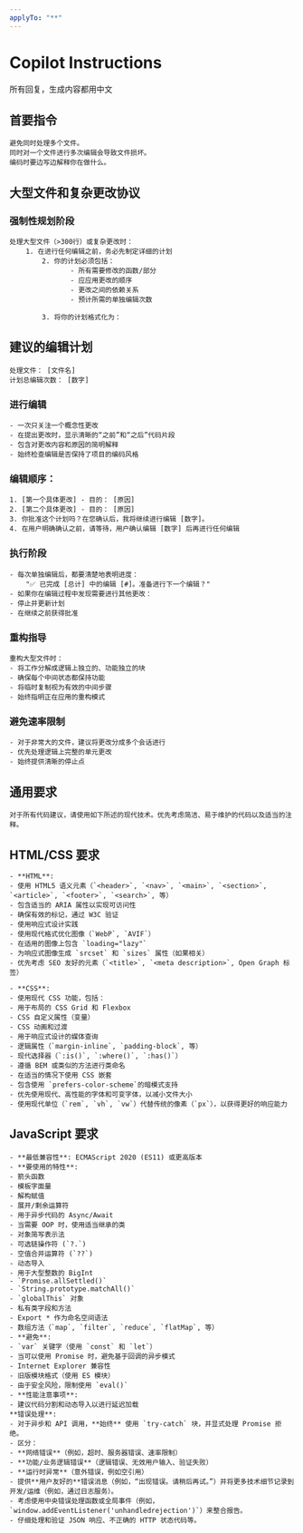 ```yaml
---
applyTo: "**"
---
```


# Copilot Instructions

所有回复，生成内容都用中文

## 首要指令
	避免同时处理多个文件。
	同时对一个文件进行多次编辑会导致文件损坏。
	编码时要边写边解释你在做什么。

## 大型文件和复杂更改协议

### 强制性规划阶段
	处理大型文件（>300行）或复杂更改时：
		1. 在进行任何编辑之前，务必先制定详细的计划
            2. 你的计划必须包括：
                   - 所有需要修改的函数/部分
                   - 应应用更改的顺序
                   - 更改之间的依赖关系
                   - 预计所需的单独编辑次数
                
            3. 将你的计划格式化为：
## 建议的编辑计划
	处理文件： [文件名]
	计划总编辑次数： [数字]

### 进行编辑
	- 一次只关注一个概念性更改
	- 在提出更改时，显示清晰的“之前”和“之后”代码片段
	- 包含对更改内容和原因的简明解释
	- 始终检查编辑是否保持了项目的编码风格

### 编辑顺序：
	1. [第一个具体更改] - 目的： [原因]
	2. [第二个具体更改] - 目的： [原因]
	3. 你批准这个计划吗？在您确认后，我将继续进行编辑 [数字]。
	4. 在用户明确确认之前，请等待，用户确认编辑 [数字] 后再进行任何编辑

### 执行阶段
	- 每次单独编辑后，都要清楚地表明进度：
		"✅ 已完成 [总计] 中的编辑 [#]。准备进行下一个编辑？"
	- 如果你在编辑过程中发现需要进行其他更改：
	- 停止并更新计划
	- 在继续之前获得批准

### 重构指导
	重构大型文件时：
	- 将工作分解成逻辑上独立的、功能独立的块
	- 确保每个中间状态都保持功能
	- 将临时复制视为有效的中间步骤
	- 始终指明正在应用的重构模式

### 避免速率限制
	- 对于非常大的文件，建议将更改分成多个会话进行
	- 优先处理逻辑上完整的单元更改
	- 始终提供清晰的停止点

## 通用要求
	对于所有代码建议，请使用如下所述的现代技术。优先考虑简洁、易于维护的代码以及适当的注释。

## HTML/CSS 要求
	- **HTML**:
	- 使用 HTML5 语义元素（`<header>`, `<nav>`, `<main>`, `<section>`, `<article>`, `<footer>`, `<search>`, 等）
	- 包含适当的 ARIA 属性以实现可访问性
	- 确保有效的标记，通过 W3C 验证
	- 使用响应式设计实践
	- 使用现代格式优化图像（`WebP`, `AVIF`）
	- 在适用的图像上包含 `loading="lazy"` 
	- 为响应式图像生成 `srcset` 和 `sizes` 属性（如果相关）
	- 优先考虑 SEO 友好的元素（`<title>`, `<meta description>`, Open Graph 标签）
            
	- **CSS**:
	- 使用现代 CSS 功能，包括：
	- 用于布局的 CSS Grid 和 Flexbox
	- CSS 自定义属性（变量）
	- CSS 动画和过渡
	- 用于响应式设计的媒体查询
	- 逻辑属性（`margin-inline`, `padding-block`, 等）
	- 现代选择器（`:is()`, `:where()`, `:has()`）
	- 遵循 BEM 或类似的方法进行类命名
	- 在适当的情况下使用 CSS 嵌套
	- 包含使用 `prefers-color-scheme`的暗模式支持
	- 优先使用现代、高性能的字体和可变字体，以减小文件大小
	- 使用现代单位（`rem`, `vh`, `vw`）代替传统的像素（`px`），以获得更好的响应能力

## JavaScript 要求
	- **最低兼容性**: ECMAScript 2020 (ES11) 或更高版本
	- **要使用的特性**:
	- 箭头函数
	- 模板字面量
	- 解构赋值
	- 展开/剩余运算符
	- 用于异步代码的 Async/Await
	- 当需要 OOP 时，使用适当继承的类
	- 对象简写表示法
	- 可选链操作符 (`?.`)
	- 空值合并运算符 (`??`)
	- 动态导入
	- 用于大型整数的 BigInt
	- `Promise.allSettled()`
	- `String.prototype.matchAll()`
	- `globalThis` 对象
	- 私有类字段和方法
	- Export * 作为命名空间语法
	- 数组方法（`map`, `filter`, `reduce`, `flatMap`, 等）
	- **避免**:
	- `var` 关键字（使用 `const` 和 `let`）
	- 当可以使用 Promise 时，避免基于回调的异步模式
	- Internet Explorer 兼容性
	- 旧版模块格式（使用 ES 模块）
	- 由于安全风险，限制使用 `eval()` 
	- **性能注意事项**:
	- 建议代码分割和动态导入以进行延迟加载
	**错误处理**:
	- 对于异步和 API 调用，**始终** 使用 `try-catch` 块，并显式处理 Promise 拒绝。
	- 区分：
	- **网络错误**（例如，超时、服务器错误、速率限制）
	- **功能/业务逻辑错误**（逻辑错误、无效用户输入、验证失败）
	- **运行时异常**（意外错误，例如空引用）
	- 提供**用户友好的**错误消息（例如，“出现错误。请稍后再试。”）并将更多技术细节记录到开发/运维（例如，通过日志服务）。
	- 考虑使用中央错误处理函数或全局事件（例如， `window.addEventListener('unhandledrejection')`）来整合报告。
	- 仔细处理和验证 JSON 响应、不正确的 HTTP 状态代码等。
